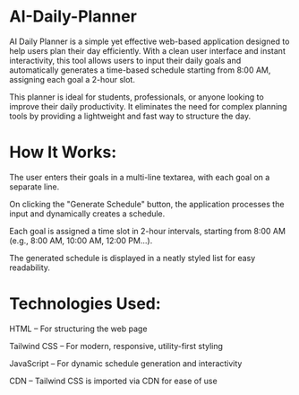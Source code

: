 # AI-Daily-Planner
AI Daily Planner is a simple yet effective web-based application designed to help users plan their day efficiently. With a clean user interface and instant interactivity, this tool allows users to input their daily goals and automatically generates a time-based schedule starting from 8:00 AM, assigning each goal a 2-hour slot.

This planner is ideal for students, professionals, or anyone looking to improve their daily productivity. It eliminates the need for complex planning tools by providing a lightweight and fast way to structure the day.

# How It Works:
The user enters their goals in a multi-line textarea, with each goal on a separate line.

On clicking the "Generate Schedule" button, the application processes the input and dynamically creates a schedule.

Each goal is assigned a time slot in 2-hour intervals, starting from 8:00 AM (e.g., 8:00 AM, 10:00 AM, 12:00 PM...).

The generated schedule is displayed in a neatly styled list for easy readability.

# Technologies Used:

HTML – For structuring the web page

Tailwind CSS – For modern, responsive, utility-first styling

JavaScript – For dynamic schedule generation and interactivity

CDN – Tailwind CSS is imported via CDN for ease of use



